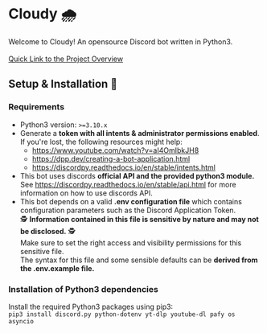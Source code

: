 # Cloudy 🌧️
Welcome to Cloudy!
An opensource Discord bot written in Python3.
<br>
<br>[Quick Link to the Project Overview](https://github.com/users/rainman-rainman/projects/1)

## Setup & Installation 🚀

### Requirements

- Python3 version: `>=3.10.x` <br>
- Generate a **token with all intents & administrator permissions enabled**.<br>If you're lost, the following resources might help:
    - https://www.youtube.com/watch?v=aI4OmIbkJH8
    - https://dpp.dev/creating-a-bot-application.html
    - https://discordpy.readthedocs.io/en/stable/intents.html <br>
- This bot uses discords **official API and the provided python3 module.**<br>See https://discordpy.readthedocs.io/en/stable/api.html for more information on how to use discords API. <br>
- This bot depends on a valid **.env configuration file** which contains configuration parameters such as the Discord Application Token.
  <br> 🕵️ **Information contained in this file is sensitive by nature and may not be disclosed.** 🕵️
  <br> Make sure to set the right access and visibility permissions for this sensitive file. 
  <br> The syntax for this file and some sensible defaults can be **derived from the .env.example file.**

### Installation of Python3 dependencies

Install the required Python3 packages using pip3:
<br> `pip3 install discord.py python-dotenv yt-dlp youtube-dl pafy os asyncio`
